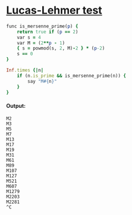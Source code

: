 [1]: http://rosettacode.org/wiki/Lucas-Lehmer_test

# [Lucas-Lehmer test][1]

```ruby
func is_mersenne_prime(p) {
    return true if (p == 2)
    var s = 4
    var M = (2**p - 1)
    { s = powmod(s, 2, M)-2 } * (p-2)
    s == 0
}

Inf.times {|n|
    if (n.is_prime && is_mersenne_prime(n)) {
        say "M#{n}"
    }
}
```

#### Output:
```
M2
M3
M5
M7
M13
M17
M19
M31
M61
M89
M107
M127
M521
M607
M1279
M2203
M2281
^C
```
